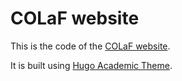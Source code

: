# COLaF website
This is the code of the [COLaF website](https://colaf.huma-num.fr/).

It is built using [Hugo Academic Theme](https://github.com/HugoBlox/hugo-blox-builder).
